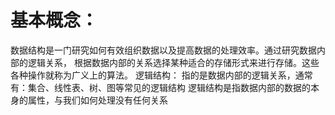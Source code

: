 # 基本概念： 
数据结构是一门研究如何有效组织数据以及提高数据的处理效率。通过研究数据内部的逻辑关系， 根据数据内部的关系选择某种适合的存储形式来进行存储。这些各种操作就称为广义上的算法。 逻辑结构： 指的是数据内部的逻辑关系，通常有：集合、线性表、树、图等常见的逻辑结构 逻辑结构是指数据内部的数据的本身的属性，与我们如何处理没有任何关系

